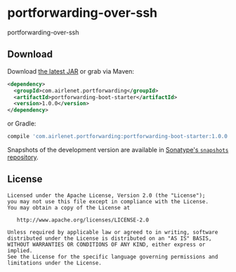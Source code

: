 # portforwarding-over-ssh
portforwarding-over-ssh



Download
--------

Download [the latest JAR][latestjar] or grab via Maven:
```xml
<dependency>
  <groupId>com.airlenet.portforwarding</groupId>
  <artifactId>portforwarding-boot-starter</artifactId>
  <version>1.0.0</version>
</dependency>
```
or Gradle:
```groovy
compile 'com.airlenet.portforwarding:portforwarding-boot-starter:1.0.0'
```

Snapshots of the development version are available in [Sonatype's `snapshots` repository][snap].


License
-------

    Licensed under the Apache License, Version 2.0 (the "License");
    you may not use this file except in compliance with the License.
    You may obtain a copy of the License at

       http://www.apache.org/licenses/LICENSE-2.0

    Unless required by applicable law or agreed to in writing, software
    distributed under the License is distributed on an "AS IS" BASIS,
    WITHOUT WARRANTIES OR CONDITIONS OF ANY KIND, either express or implied.
    See the License for the specific language governing permissions and
    limitations under the License.



 [latestjar]: https://search.maven.org/remote_content?g=com.airlenet.portforwarding&a=portforwarding-boot-starter&v=LATEST
 [snap]: https://oss.sonatype.org/content/repositories/snapshots/
